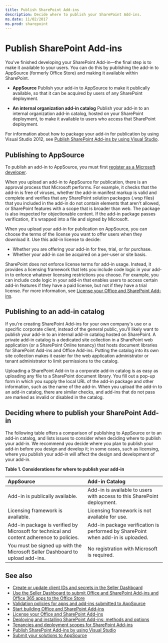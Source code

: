 ```yaml
---
title: Publish SharePoint Add-ins
description: Decide where to publish your SharePoint Add-ins.
ms.date: 11/02/2017
ms.prod: sharepoint
---
```


# Publish SharePoint Add-ins

You've finished developing your SharePoint Add-in—the final step is to make it available to your users. You can do this by publishing the add-in to AppSource (formerly Office Store) and making it available within SharePoint.

- **AppSource** Publish your add-in to AppSource to make it publically available, so that it can be acquired by users of any SharePoint deployment.

- **An internal organization add-in catalog** Publish your add-in to an internal organization add-in catalog, hosted on your SharePoint deployment, to make it available to users who access that SharePoint deployment.

For information about how to package your add-in for publication by using Visual Studio 2012, see [Publish SharePoint Add-ins by using Visual Studio](publish-sharepoint-add-ins-by-using-visual-studio.md).

## Publishing to AppSource

To publish an add-in to AppSource, you must first [register as a Microsoft developer](https://developer.microsoft.com/en-us/store/register). 

When you upload an add-in to AppSource for publication, there is an approval process that Microsoft performs. For example, it checks that the add-in is free of viruses, whether the add-in manifest markup is valid and complete and verifies that any SharePoint solution packages (.wsp files) that you included in the add-in do not contain elements that aren't allowed, or SharePoint features with a scope that is broader than web. The package is also inspected for objectionable content. If the add-in package passes verification, it's wrapped into a file and signed by Microsoft.

When you upload your add-in for publication on AppSource, you can choose the terms of the license you want to offer users when they download it. Use this add-in license to decide: 

- Whether you are offering your add-in for free, trial, or for purchase.
- Whether your add-in can be acquired on a per-user or site basis.

SharePoint does not enforce license terms for add-in usage. Instead, it provides a licensing framework that lets you include code logic in your add-in to enforce whatever licensing restrictions you choose. For example, you can include code logic in your add-in that enables users to access certain add-in features if they have a paid license, but not if they have a trial license. For more information, see [License your Office and SharePoint Add-ins](http://msdn.microsoft.com/library/license-your-office-and-sharepoint-add-ins%28Office.15%29.aspx).

## Publishing to an add-in catalog

If you're creating SharePoint Add-ins for your own company's use or a specific corporate client, instead of the general public, you'll likely want to publish your add-in to an internal add-in catalog hosted on SharePoint. A private add-in catalog is a dedicated site collection in a SharePoint web application (or a SharePoint Online tenancy) that hosts document libraries for SharePoint Add-ins and Office Add-ins. Putting the catalog into its own site collection makes it easier for the web application administrator or tenant administrator to limit permissions to the catalog.

Uploading a SharePoint Add-in to a corporate add-in catalog is as easy as uploading any file to a SharePoint document library. You fill out a pop-up form in which you supply the local URL of the add-in package and other information, such as the name of the add-in. When you upload the add-in to an add-in catalog, there are similar checks, and add-ins that do not pass are marked as invalid or disabled in the catalog.

<a name="deciding-where-to-publish"> </a>

## Deciding where to publish your SharePoint Add-in

The following table offers a comparison of publishing to AppSource or to an add-in catalog, and lists issues to consider when deciding where to publish your add-in. We recommend you decide where you plan to publish your add-in before you design and develop it; in some cases, such as licensing, where you publish your add-in will affect the design and development of your add-in.

**Table 1. Considerations for where to publish your add-in**

|**AppSource**|**Add-in Catalog**|
|:-----|:-----|
|Add-in is publically available.|Add-in is available to users with access to this SharePoint deployment.|
|Licensing framework is available.|Licensing framework is not available for use.|
|Add-in package is verified by Microsoft for technical and content adherence to policies.|Add-in package verification is performed by SharePoint when add-in is uploaded.|
|You must be signed up with the Microsoft Seller Dashboard to upload add-ins.|No registration with Microsoft is required.|

## See also
<a name="bk_addresources"> </a>

-  [Create or update client IDs and secrets in the Seller Dashboard](https://docs.microsoft.com/en-us/office/dev/store/create-or-update-client-ids-and-secrets)
-  [Use the Seller Dashboard to submit Office and SharePoint Add-ins and Office 365 apps to the Office Store](https://docs.microsoft.com/en-us/office/dev/store/use-the-seller-dashboard-to-submit-to-the-office-store)
-  [Validation policies for apps and add-ins submitted to AppSource](https://docs.microsoft.com/en-us/office/dev/store/validation-policies)
-  [Start building Office and SharePoint Add-ins](http://msdn.microsoft.com/library/187f8c8c-1b15-471c-80b5-69a40e67deea.aspx)
-  [License your Office and SharePoint Add-ins](https://docs.microsoft.com/en-us/office/dev/store/license-your-add-ins)
-  [Deploying and installing SharePoint Add-ins: methods and options](deploying-and-installing-sharepoint-add-ins-methods-and-options.md)
-  [Tenancies and deployment scopes for SharePoint Add-ins](tenancies-and-deployment-scopes-for-sharepoint-add-ins.md)
-  [Publish SharePoint Add-ins by using Visual Studio](publish-sharepoint-add-ins-by-using-visual-studio.md)
-  [Submit your solutions to AppSource](https://docs.microsoft.com/en-us/office/dev/store/submit-to-the-office-store)
